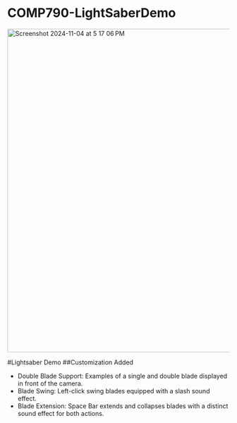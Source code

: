 # COMP790-LightSaberDemo
<img width="733" alt="Screenshot 2024-11-04 at 5 17 06 PM" src="https://github.com/user-attachments/assets/dedfa437-249c-4e6f-9612-80cf6fa90811">

#Lightsaber Demo
##Customization Added
* Double Blade Support: Examples of a single and double blade displayed in front of the camera.
* Blade Swing: Left-click swing blades equipped with a slash sound effect.
* Blade Extension: Space Bar extends and collapses blades with a distinct sound effect for both actions. 
